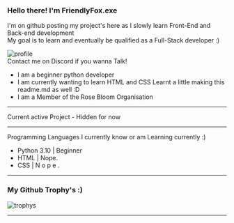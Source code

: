 ### Hello there! I'm FriendlyFox.exe
I'm on github posting my project's here as I slowly learn Front-End and Back-end development<br />My goal is to learn and eventually be qualified as a Full-Stack developer :)

![profile](https://discord.c99.nl/widget/theme-4/913574723475083274.png) <br />
Contact me on Discord if you wanna Talk!

- I am a beginner python developer
- I am currently wanting to learn HTML and CSS
  Learnt a little making this readme.md as well :D
- I am a Member of the Rose Bloom Organisation

<hr>
Current active Project
- Hidden for now

<hr>
Programming Languages I currently know or am Learning currently :)

- Python 3.10 | Beginner
- HTML | Nope.
- CSS | N o p e .

<hr>

### My Github Trophy's :)
![trophys](https://github-profile-trophy.vercel.app/?username=Ames-hub&theme=radical&row=1&column=10)

<hr>
